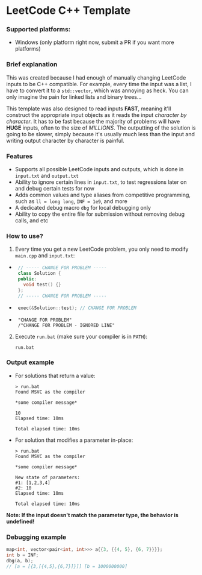 # LeetCode C++ Template

### Supported platforms:

- Windows (only platform right now, submit a PR if you want more platforms)

### Brief explanation

This was created because I had enough of manually changing LeetCode inputs to be C++ compatible. For example, every time the input was a list, I have to convert it to a `std::vector`, which was annoying as heck. You can only imagine the pain for linked lists and binary trees...

This template was also designed to read inputs **FAST**, meaning it'll construct the appropriate input objects as it reads the input *character by character*. It has to be fast because the majority of problems will have **HUGE** inputs, often to the size of *MILLIONS*. The outputting of the solution is going to be slower, simply because it's usually much less than the input and writing output character by character is painful.

### Features

- Supports all possible LeetCode inputs and outputs, which is done in `input.txt` and `output.txt`
- Ability to ignore certain lines in `input.txt`, to test regressions later on and debug certain tests for now
- Adds common values and type aliases from competitive programming, such as `ll = long long`, `INF = 1e9`, and more
- A dedicated debug macro `dbg` for local debugging only
- Ability to copy the entire file for submission without removing debug calls, and etc

### How to use?

1. Every time you get a new LeetCode problem, you only need to modify `main.cpp` and `input.txt`:
  - ```cpp
     // ----- CHANGE FOR PROBLEM -----
     class Solution {
     public:
       void test() {}
     };
     // ----- CHANGE FOR PROBLEM -----
     ```

  - ```cpp
     exec(&Solution::test); // CHANGE FOR PROBLEM
     ```

  - ```
     "CHANGE FOR PROBLEM"
     /"CHANGE FOR PROBLEM - IGNORED LINE"
     ```

2. Execute `run.bat` (make sure your compiler is in `PATH`):
    ```
    run.bat
    ```

### Output example

- For solutions that return a value:
  ```
  > run.bat
  Found MSVC as the compiler

  *some compiler message*

  10
  Elapsed time: 10ms

  Total elapsed time: 10ms
  ```

- For solution that modifies a parameter in-place:
    ```
  > run.bat
  Found MSVC as the compiler

  *some compiler message*

  New state of parameters:
  #1: [1,2,3,4]
  #2: 10
  Elapsed time: 10ms

  Total elapsed time: 10ms
  ```

**Note: If the input doesn't match the parameter type, the behavior is undefined!**

### Debugging example

```cpp
map<int, vector<pair<int, int>>> a{{3, {{4, 5}, {6, 7}}}};
int b = INF;
dbg(a, b);
// [a = [{3,[{4,5},{6,7}]}]] [b = 1000000000]
```
